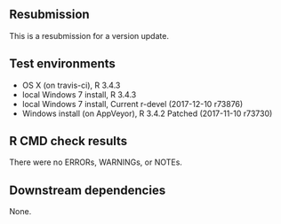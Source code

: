 ## Resubmission 

This is a resubmission for a version update.  

## Test environments
* OS X (on travis-ci), R 3.4.3
* local Windows 7 install, R 3.4.3
* local Windows 7 install, Current r-devel (2017-12-10 r73876)
* Windows install (on AppVeyor), R 3.4.2 Patched (2017-11-10 r73730)

## R CMD check results
There were no ERRORs, WARNINGs, or NOTEs. 

## Downstream dependencies
None.